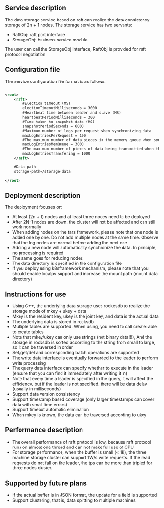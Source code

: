 ## Service description

The data storage service based on raft can realize the data consistency storage of 2n + 1 nodes.
The storage service has two servants:
- RaftObj: raft port interface
- StorageObj: business service module

The user can call the StorageObj interface, RaftObj is provided for raft protocol negotiation

## Configuration file

The service configuration file format is as follows:

```xml

<root>
    <raft>
        #Election timeout (MS)
        electionTimeoutMilliseconds = 3000
        #Heartbeat time between leader and slave (MS)
        heartbeatPeriodMilliseconds = 300
        #Time taken to snapshot data (MS)
        snapshotPeriodSeconds = 6000
        #Maximum number of logs per request when synchronizing data
        maxLogEntriesPerRequest = 100
        #The maximum number of data pieces in the memory queue when synchronizing data
        maxLogEntriesMemQueue = 3000
        #The maximum number of pieces of data being transmitted when the same data
        maxLogEntriesTransfering = 1000
    </raft>

    #Data path
    storage-path=/storage-data

</root>

```

## Deployment description

The deployment focuses on:
- At least (2n + 1) nodes and at least three nodes need to be deployed
- After 2N-1 nodes are down, the cluster will not be affected and can still work normally
- When adding nodes on the tars framework, please note that one node is added one by one. Do not add multiple nodes at the same time. Observe that the log nodes are normal before adding the next one
- Adding a new node will automatically synchronize the data. In principle, no processing is required
- The same goes for reducing nodes
- The data directory is specified in the configuration file
- If you deploy using k8sframework mechanism, please note that you should enable localpv support and increase the mount path (mount data directory)

## Instructions for use

- Using C++, the underlying data storage uses rockesdb to realize the storage mode of mkey + ukey + data
- Mkey is the resident key, ukey is the joint key, and data is the actual data
- The underlying data is stored in rocksdb
- Multiple tables are supported. When using, you need to call createTable to create tables
- Note that mkey/ukey can only use strings (not binary data!!!), And the storage in rocksdb is sorted according to the string from small to large, so it can be traversed in order
- Set/get/del and corresponding batch operations are supported
- The write data interface is eventually forwarded to the leader to perform write processing
- The query data interface can specify whether to execute in the leader (ensure that you can find it immediately after writing it in)
- Note that every time a leader is specified in the query, it will affect the efficiency, but if the leader is not specified, there will be data delay (usually in milliseconds)
- Support data version consistency
- Support timestamp based coverage (only larger timestamps can cover data with small time errors)
- Support timeout automatic elimination
- When mkey is known, the data can be traversed according to ukey

## Performance description

- The overall performance of raft protocol is low, because raft protocol runs on almost one thread and can not make full use of CPU
- For storage performance, when the buffer is small (< 1K), the three machine storage cluster can support 1W/s write requests. If the read requests do not fall on the leader, the tps can be more than tripled for three nodes cluster.

## Supported by future plans

- If the actual buffer is in JSON format, the update for a field is supported
- Support clustering, that is, data splitting to multiple machines